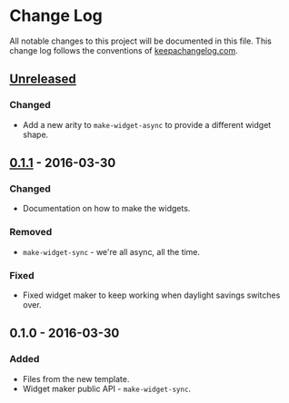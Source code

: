 # Change Log
All notable changes to this project will be documented in this file. This change log follows the conventions of [keepachangelog.com](http://keepachangelog.com/).

## [Unreleased]
### Changed
- Add a new arity to `make-widget-async` to provide a different widget shape.

## [0.1.1] - 2016-03-30
### Changed
- Documentation on how to make the widgets.

### Removed
- `make-widget-sync` - we're all async, all the time.

### Fixed
- Fixed widget maker to keep working when daylight savings switches over.

## 0.1.0 - 2016-03-30
### Added
- Files from the new template.
- Widget maker public API - `make-widget-sync`.

[Unreleased]: https://github.com/your-name/examquestions/compare/0.1.1...HEAD
[0.1.1]: https://github.com/your-name/examquestions/compare/0.1.0...0.1.1
